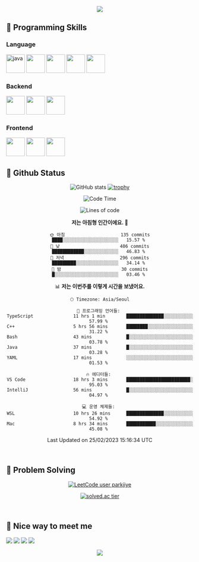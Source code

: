 <div align="center">
<img src="https://capsule-render.vercel.app/api?type=waving&color=timeGradient&height=140&section=header&animation=twinkling" /> 


<h2 align="left">🦾 Programming Skills</h3>

<h3 align="left">Language</h4>
<p align="left">
  <img src="https://cdn.jsdelivr.net/gh/devicons/devicon/icons/java/java-original.svg" alt="java" width="50" height="50"/>
  <img src="https://cdn.jsdelivr.net/gh/devicons/devicon/icons/javascript/javascript-original.svg" width="50" height="50"/>
  <img src="https://cdn.jsdelivr.net/gh/devicons/devicon/icons/cplusplus/cplusplus-original.svg" width="50" height="50"/>
  <img src="https://cdn.jsdelivr.net/gh/devicons/devicon/icons/c/c-original.svg" width="50" height="50"/>
  <img src="https://cdn.jsdelivr.net/gh/devicons/devicon/icons/python/python-original.svg" width="50" height="50"/>
                  
  <!--<img src="https://img.shields.io/badge/Java-FF7800?style=for-the-badge&logo=Java&logoColor=FFFFFF"/>
  <img src="https://img.shields.io/badge/JavaScript-F7DF1E?style=for-the-badge&logo=JavaScript&logoColor=FFFFFF"/>
  <img src="https://img.shields.io/badge/C++-00599C?style=for-the-badge&logo=c%2B%2B&logoColor=FFFFFF"/>
  <img src="https://img.shields.io/badge/C-A8B9CC?style=for-the-badge&logo=C&logoColor=FFFFFF"/>
  <img src="https://img.shields.io/badge/Python-3776AB?style=for-the-badge&logo=Python&logoColor=FFFFFF"/>-->
</p>

<h3 align="left">Backend</h4>
<p align="left">
  <img src="https://cdn.jsdelivr.net/gh/devicons/devicon/icons/spring/spring-original.svg" width="50" height="50"/>
  <img src="https://cdn.jsdelivr.net/gh/devicons/devicon/icons/flask/flask-original-wordmark.svg" width"50" height="50"/>
  <img src="https://cdn.jsdelivr.net/gh/devicons/devicon/icons/nodejs/nodejs-plain-wordmark.svg" width="50" height="50"/>
          
  <!--<img src="https://img.shields.io/badge/Spring-6DB33F?style=for-the-badge&logo=Spring&logoColor=FFFFFF"/>
  <img src="https://img.shields.io/badge/Spring Boot-6DB33F?style=for-the-badge&logo=Spring Boot&logoColor=FFFFFF"/>
  <img src="https://img.shields.io/badge/Flask-000000?style=for-the-badge&logo=Flask&logoColor=FFFFFF"/>
  <img src="https://img.shields.io/badge/Strapi-2F2E8B?style=for-the-badge&logo=Strapi&logoColor=FFFFFF"/>-->
</p>

<h3 align="left">Frontend</h4>
<p align="left">
  <img src="https://cdn.jsdelivr.net/gh/devicons/devicon/icons/android/android-original.svg" width="50" height="50"/>
  <img src="https://cdn.jsdelivr.net/gh/devicons/devicon/icons/react/react-original.svg" width="50" height="50"/>
  <img src="https://cdn.jsdelivr.net/gh/devicons/devicon/icons/vuejs/vuejs-original-wordmark.svg" width="50" height="50"/>
          
          
  <!--<img src="https://img.shields.io/badge/Android-3DDC84?style=for-the-badge&logo=Android&logoColor=FFFFFF"/>
  <img src="https://img.shields.io/badge/Expo-000020?style=for-the-badge&logo=Expo&logoColor=FFFFFF"/>
  <img src="https://img.shields.io/badge/React-61DAFB?style=for-the-badge&logo=React&logoColor=FFFFFF"/> -->
</p>
    
<h2 align="left">🙉 Github Status</h3>
  

<div align="left" style="text-align:center">
  
  ![GitHub stats](https://github-readme-stats.vercel.app/api?username=parkjiye&hide=contribs,issues&count_private=true)
[![trophy](https://github-profile-trophy.vercel.app/?username=parkjiye&theme=oldie&row=1&margin-w=15)](https://github.com/parkjiye/github-profile-trophy)</div>
<div align="left" style="text-align:center">
  
  <!--![lunapark's wakatime stats](https://github-readme-stats.vercel.app/api/wakatime?username=lunapark)-->
  <!--START_SECTION:waka-->
![Code Time](http://img.shields.io/badge/Code%20Time-170%20hrs%2025%20mins-blue)

![Lines of code](https://img.shields.io/badge/%EC%A0%80%EB%8A%94%20%EC%97%AC%ED%83%9C%EA%B9%8C%EC%A7%80%20-600.9%20thousand%20%EC%A4%84%EC%9D%98%20%EC%BD%94%EB%93%9C%EB%A5%BC%20%EC%9E%91%EC%84%B1%ED%96%88%EC%96%B4%EC%9A%94.-blue)

**저는 아침형 인간이에요. 🐤** 

```text
🌞 아침                     135 commits         ████░░░░░░░░░░░░░░░░░░░░░   15.57 % 
🌆 낮　                     406 commits         ████████████░░░░░░░░░░░░░   46.83 % 
🌃 저녁                     296 commits         █████████░░░░░░░░░░░░░░░░   34.14 % 
🌙 밤　                     30 commits          █░░░░░░░░░░░░░░░░░░░░░░░░   03.46 % 
```


📊 **저는 이번주를 이렇게 시간을 보냈어요.** 

```text
🕑︎ Timezone: Asia/Seoul

💬 프로그래밍 언어들: 
TypeScript               11 hrs 1 min        ██████████████░░░░░░░░░░░   57.99 % 
C++                      5 hrs 56 mins       ████████░░░░░░░░░░░░░░░░░   31.22 % 
Bash                     43 mins             █░░░░░░░░░░░░░░░░░░░░░░░░   03.78 % 
Java                     37 mins             █░░░░░░░░░░░░░░░░░░░░░░░░   03.28 % 
YAML                     17 mins             ░░░░░░░░░░░░░░░░░░░░░░░░░   01.53 % 

🔥 에디터들: 
VS Code                  18 hrs 3 mins       ████████████████████████░   95.03 % 
IntelliJ                 56 mins             █░░░░░░░░░░░░░░░░░░░░░░░░   04.97 % 

💻 운영 체제들: 
WSL                      10 hrs 26 mins      ██████████████░░░░░░░░░░░   54.92 % 
Mac                      8 hrs 34 mins       ███████████░░░░░░░░░░░░░░   45.08 % 
```


 Last Updated on 25/02/2023 15:16:34 UTC
<!--END_SECTION:waka-->
  </div>

<br>

<h2 align="left">🙈 Problem Solving</h3>
<div align="left" style="text-align:center">
  
[![LeetCode user parkjiye](https://img.shields.io/badge/dynamic/json?style=for-the-badge&labelColor=black&color=%23ffa116&label=Solved&query=solvedOverTotal&url=https%3A%2F%2Fleetcode-badge.vercel.app%2Fapi%2Fusers%2Fparkjiye&logo=leetcode&logoColor=yellow)](https://leetcode.com/parkjiye/)
  </div>
  <div align="left" style="text-align:center">
  
[![solved.ac tier](http://mazassumnida.wtf/api/v2/generate_badge?boj=luna7182)](https://solved.ac/luna7182)

</div>

<br>

<h2 align="left">👻 Nice way to meet me</h3>
<p align="left">
<a href="https://parkjiye.github.io/" target="_blank"><img src="https://img.shields.io/badge/parkjiye.github.io-222222?style=for-the-badge&logo=Github Pages&logoColor=FFFFFF"/></a>
<a href="https://www.instagram.com/lunapark_0.0/" target="_blank"><img src="https://img.shields.io/badge/lunapark_0.0-E4405F?style=for-the-badge&logo=Instagram&logoColor=FFFFFF"/></a>
<a href="https://blog.naver.com/parkji3618" target="_blank"><img src="https://img.shields.io/badge/parkji3618-03C75A?style=for-the-badge&logo=Naver&logoColor=FFFFFF"/></a>
<a href="https://velog.io/@luna7182" target="_blank"><img src="https://img.shields.io/badge/luanpark.log-20C997?style=for-the-badge&logo=Velog&logoColor=FFFFFF"/></a>
</p>

<!--<div align="center" style="text-align:center">
  
  [![Hits](https://hits.seeyoufarm.com/api/count/incr/badge.svg?url=https%3A%2F%2Fgithub.com%2Fparkjiye%2Fhit-counter&count_bg=%23B2CAE9&title_bg=%23555555&icon=&icon_color=%23E7E7E7&title=hits&edge_flat=false)](https://hits.seeyoufarm.com)
</div>-->

<!--<h3 align="center">🔭 Experience</h3>
<p align="center">1. Undergraduate research student - Hippo T&C(2021.05~2022.02)</p>
<p align="center">2. Web Development Team - Voluntain(2021.06 ~)</p>-->
<img src="https://capsule-render.vercel.app/api?type=waving&color=timeGradient&height=120&section=footer" />
</div>

